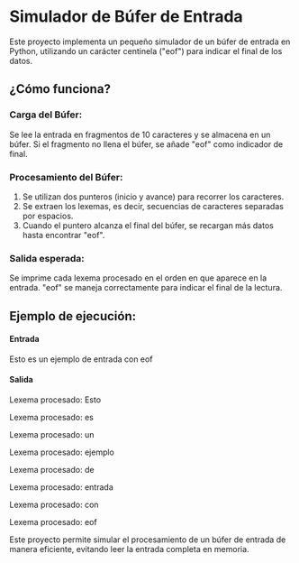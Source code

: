 # Simulador de Búfer de Entrada
Este proyecto implementa un pequeño simulador de un búfer de entrada en Python, utilizando un carácter centinela ("eof") para indicar el final de los datos.

## ¿Cómo funciona?

### Carga del Búfer:

Se lee la entrada en fragmentos de 10 caracteres y se almacena en un búfer.
Si el fragmento no llena el búfer, se añade "eof" como indicador de final.

### Procesamiento del Búfer:

1. Se utilizan dos punteros (inicio y avance) para recorrer los caracteres.
2. Se extraen los lexemas, es decir, secuencias de caracteres separadas por espacios.
3. Cuando el puntero alcanza el final del búfer, se recargan más datos hasta encontrar "eof".

### Salida esperada:

Se imprime cada lexema procesado en el orden en que aparece en la entrada.
"eof" se maneja correctamente para indicar el final de la lectura.

## Ejemplo de ejecución:
#### Entrada 
Esto es un ejemplo de entrada con eof
#### Salida
Lexema procesado: Esto


Lexema procesado: es

Lexema procesado: un

Lexema procesado: ejemplo

Lexema procesado: de

Lexema procesado: entrada

Lexema procesado: con

Lexema procesado: eof

 Este proyecto permite simular el procesamiento de un búfer de entrada de manera eficiente, evitando leer la entrada completa en memoria.


